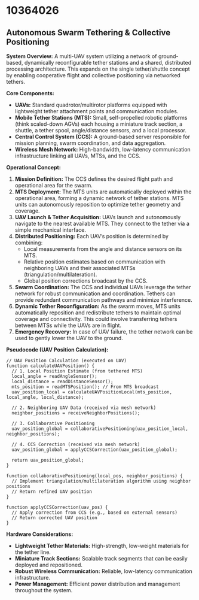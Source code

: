 # 10364026

## Autonomous Swarm Tethering & Collective Positioning

**System Overview:** A multi-UAV system utilizing a network of ground-based, dynamically reconfigurable tether stations and a shared, distributed processing architecture. This expands on the single tether/shuttle concept by enabling cooperative flight and collective positioning via networked tethers.

**Core Components:**

*   **UAVs:** Standard quadrotor/multirotor platforms equipped with lightweight tether attachment points and communication modules.
*   **Mobile Tether Stations (MTS):** Small, self-propelled robotic platforms (think scaled-down AGVs) each housing a miniature track section, a shuttle, a tether spool, angle/distance sensors, and a local processor.
*   **Central Control System (CCS):** A ground-based server responsible for mission planning, swarm coordination, and data aggregation.
*   **Wireless Mesh Network:** High-bandwidth, low-latency communication infrastructure linking all UAVs, MTSs, and the CCS.

**Operational Concept:**

1.  **Mission Definition:** The CCS defines the desired flight path and operational area for the swarm.
2.  **MTS Deployment:** The MTS units are automatically deployed within the operational area, forming a dynamic network of tether stations. MTS units can autonomously reposition to optimize tether geometry and coverage.
3.  **UAV Launch & Tether Acquisition:** UAVs launch and autonomously navigate to the nearest available MTS. They connect to the tether via a simple mechanical interface.
4.  **Distributed Positioning:** Each UAV’s position is determined by combining:
    *   Local measurements from the angle and distance sensors on its MTS.
    *   Relative position estimates based on communication with neighboring UAVs and their associated MTSs (triangulation/multilateration).
    *   Global position corrections broadcast by the CCS.
5.  **Swarm Coordination:** The CCS and individual UAVs leverage the tether network for robust communication and coordination. Tethers can provide redundant communication pathways and minimize interference.
6.  **Dynamic Tether Reconfiguration:** As the swarm moves, MTS units automatically reposition and redistribute tethers to maintain optimal coverage and connectivity. This could involve transferring tethers between MTSs while the UAVs are in flight.
7.  **Emergency Recovery:** In case of UAV failure, the tether network can be used to gently lower the UAV to the ground.

**Pseudocode (UAV Position Calculation):**

```
// UAV Position Calculation (executed on UAV)
function calculateUAVPosition() {
  // 1. Local Position Estimate (from tethered MTS)
  local_angle = readAngleSensor();
  local_distance = readDistanceSensor();
  mts_position = readMTSPosition(); // From MTS broadcast
  uav_position_local = calculateUAVPositionLocal(mts_position, local_angle, local_distance);

  // 2. Neighboring UAV Data (received via mesh network)
  neighbor_positions = receiveNeighborPositions();

  // 3. Collaborative Positioning
  uav_position_global = collaborativePositioning(uav_position_local, neighbor_positions);

  // 4. CCS Correction (received via mesh network)
  uav_position_global = applyCCSCorrection(uav_position_global);

  return uav_position_global;
}

function collaborativePositioning(local_pos, neighbor_positions) {
  // Implement triangulation/multilateration algorithm using neighbor positions
  // Return refined UAV position
}

function applyCCSCorrection(uav_pos) {
  // Apply correction from CCS (e.g., based on external sensors)
  // Return corrected UAV position
}
```

**Hardware Considerations:**

*   **Lightweight Tether Materials:** High-strength, low-weight materials for the tether line.
*   **Miniature Track Sections:** Scalable track segments that can be easily deployed and repositioned.
*   **Robust Wireless Communication:** Reliable, low-latency communication infrastructure.
*   **Power Management:** Efficient power distribution and management throughout the system.